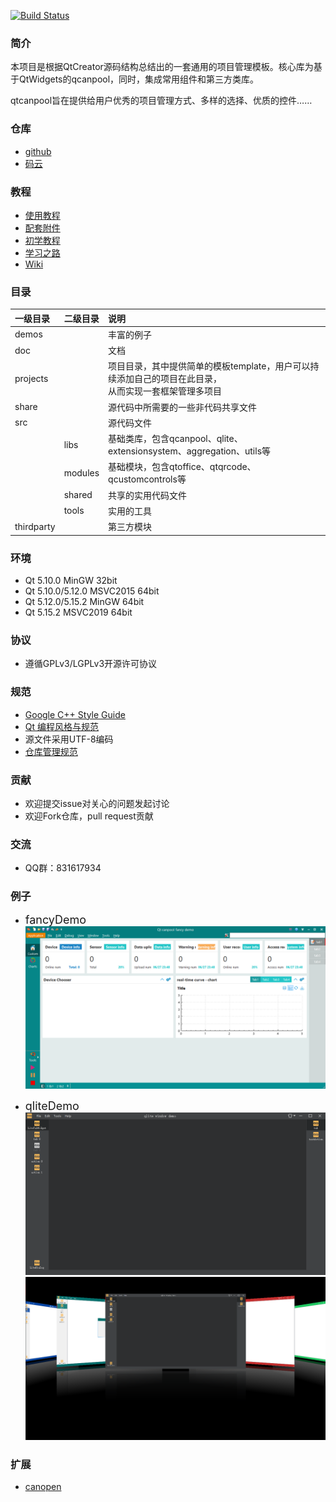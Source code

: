 [![Build Status](https://www.travis-ci.org/canpool/qtcanpool.svg?branch=develop)](https://www.travis-ci.org/canpool/qtcanpool)

### 简介
本项目是根据QtCreator源码结构总结出的一套通用的项目管理模板。核心库为基于QtWidgets的qcanpool，同时，集成常用组件和第三方类库。

qtcanpool旨在提供给用户优秀的项目管理方式、多样的选择、优质的控件……

### 仓库
- [github](https://github.com/canpool/qtcanpool)
- [码云](https://gitee.com/icanpool/qtcanpool)

### 教程
- [使用教程](https://blog.csdn.net/canpool/category_10631139.html)
- [配套附件](https://pan.baidu.com/s/1o3d_IV2KWgcrnftaGVxFKA)
- [初学教程](https://blog.csdn.net/liang19890820/article/details/50277095#qt%E7%8E%AF%E5%A2%83%E4%B8%8E%E5%BC%80%E5%8F%91%E5%B7%A5%E5%85%B7)
- [学习之路](https://www.devbean.net/category/qt-study-road-2/)
- [Wiki](https://gitee.com/icanpool/qtcanpool/wikis)

### 目录
|一级目录|二级目录|说明|
|:------|:------|:------|
|demos||丰富的例子|
|doc||文档|
|projects||项目目录，其中提供简单的模板template，用户可以持续添加自己的项目在此目录，<br>从而实现一套框架管理多项目
|share||源代码中所需要的一些非代码共享文件
|src||源代码文件
||libs|基础类库，包含qcanpool、qlite、extensionsystem、aggregation、utils等
||modules|基础模块，包含qtoffice、qtqrcode、qcustomcontrols等
||shared|共享的实用代码文件
||tools|实用的工具
|thirdparty||第三方模块

### 环境
- Qt 5.10.0 MinGW 32bit
- Qt 5.10.0/5.12.0 MSVC2015 64bit
- Qt 5.12.0/5.15.2 MinGW 64bit
- Qt 5.15.2 MSVC2019 64bit

### 协议
* 遵循GPLv3/LGPLv3开源许可协议

### 规范
* [Google C++ Style Guide](http://google.github.io/styleguide/cppguide.html)
* [Qt 编程风格与规范](https://blog.csdn.net/qq_35488967/article/details/70055490)
* 源文件采用UTF-8编码
* [仓库管理规范](./doc/仓库管理规范.md)

### 贡献
* 欢迎提交issue对关心的问题发起讨论
* 欢迎Fork仓库，pull request贡献

### 交流
* QQ群：831617934

### 例子
- <font size=4>fancyDemo</font>
![qcanpool](./doc/pics/qcanpool.png)

- <font size=4>qliteDemo</font>
![qlite](./doc/pics/qlite.png)
![qlite-show](./doc/pics/qlite-show.png)

### 扩展
- [canopen](https://gitee.com/icanpool/canopen/blob/master/qtcanpool.md)
